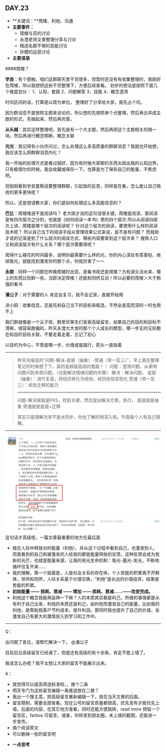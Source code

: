 
## DAY.23
+ **关键词：**爬楼、利他、沟通
+ **主要事件：**
    + 爬楼与否的讨论
    + 永澄老师文章整理分享与讨论
    + 精选名额不够的高能讨论
    + 抄模的运营讨论
+ **主要语录**

####爬楼？

**学良**：有个感触，咱们这群聊天里干货很多，但暂时还没有有收集整理的，我刚好在爬楼，所以我想把这些干货整理下，方便后续查看。
初步的想法是按照下面几个维度划分： 
1、认知、套路
2、问题解答
3、技能
4、概念澄清

时间区间的话，打算是以周为单位，
整理好了分享给大家，我先占个坑。

因为群消息不是按照主题来谈论的，所以想的先按照单个点整理，然后再合并成主题的形式，先做起来，然后再完善。

**从头越**：其实这样整理吧，首先是有一个大主题，然后再把这个主题相关的搞一块。然后再进行概念明晰，概念关联

**光光**：我记得有小伙伴问过，怎么处理这么多高质量的群聊消息？我就也开始想，我应该怎么把群聊消息内化？

我一开始的处理方式是看过就好，因为有时候大家聊的东西太超出我的认知边界。只有极偶尔的时候，我会收藏或保存一下。也算是为了保存自己的能量，不焦虑吧。

但刚刚看到学良童鞋说要整理群聊，引起我的反思，同样是在看，怎么能让自己吸收的更多更快呢？

所以，还是想请教大家，你们是如何处理这么多高能信息的？

**巴比**：爬楼难道不是阅读吗？
老大刚才说的这句话很关键，爬楼是阅读，那阅读是有四次层次之分的，也就是《如何阅读一本书》里的四个层次
所以从阅读四层次上讲，爬楼是哪个层次的阅读呢？
针对这个层次的阅读，要使用什么样的阅读技术呢？
所以自己当下的阅读手段从管理效果公式来说，是不是有问题？
而我刚才说的记录是到了什么层次的阅读方式，哪些内容要拿到这个层次来？
搜索入口又和阅读层次有什么关系？哪个层次需要用呢？

爬得什么楼花的时间最多，说明你最需要什么样的光，你的内心深处有答案哒，继续吸光，就能找到激发你的那个点，你就厉害了～～

**永刚**：同样一个问题在昨晚爬楼时出现，是看书呢还是爬楼？为有源头活水来，楼上的东西比较鲜一些，当即决定爬楼！还能和同侪互动！所以必要的爬楼＞大于勉强的看书

**潘公子**：对于需要的人 肯定会复习，我不会记录，直接开始用

涂小鸦：收集信息，还是先和自己当下的目标来框选，不然全是高而深的一时也用不上

我们群就像是一个尖子班，群里优等生们发表高级留言，如果自己的目的和目标不清晰，很容易跑偏的，昨天永澄大大发的那个个人成长的模型，哪一步无时无刻都在和目的目标关联，不要走着走着，忘记了初心

以目的为中心，不管是哪一步，价值或是践行，箭头一直指着

----------

> 昨天光喵说的“问题-解决-底层（抽象）-旁通（举一反三）”，早上我在整理笔记的时候想了下，真的是超级高级的套路！！
问题：澄清问题，从表明问题问到本质问题。（也是解决情绪问题的步骤）
解决：解决问题。
底层（抽象）：进行复盘，将经历转化为经验，经历经验显现化
旁通（举一反三）：经验迁移的能力
> 
>----------
> 
> 问题-解决层面是PKS，找到关键，然后提出解决方案，执行。
底层就是抽象
旁通就是底层+迁移
>
> 其实只是理解次序不是太同步，你也了解的很深入啦。毕竟每个人有自己理解。



- - - - -------


![](./_image/7e4ff99e1bbc5a0724100369d35b661.jpg)
这句话才高级呢，一篇文章最重要的地方在最后面

- 我在人际中释放对的能量（利他），并从这个过程中看到自己，也激发别人，而我看到的自己和被激发的人给我的都是能量释放的反馈，这种反馈会成为我新的光芒，也就是能量来源，让我的夜光生命机制：吸光-蓄光-发光，不断地循环往复开来……
- 我的理解，第一个层面是，人是社会关系的存在体，个人势能的积累离不开群体，导师和同侪，人际关系基于价值交换，“利他”是长远的价值投资，结果是势能的积累。
- **初始能量 —— 损耗、衰减 —— 增加 —— 损耗、衰减……——改变完成。**
- 利他这个概念我能再延伸一下嘛？人的本质其实都是利己，所做的事情都是从有利于自己出发，利他的本质还是利己，由利他而激发自己的能量。比如我的利他，是帮助我客户节约成本，提升利润。那同时我也提升了自己的价值，会激发自己有更大的激情投入到学习和工作中。


- - - - -------------

Q：

出问题了各位，请帮忙解决一下。 @潘公子 

目前后台高级留言已经满了，但是还有高级的有十余条，肯定不能上墙了。

我该怎么办呢？我不太想让大家的留言不能展示出来。

A：

- 我觉得可以提高筛选标准啦，，推个二条
- 明天专门为这些留言编辑一条推送放在二楼？
- 我出一个馊主意。把高级留言重新编辑一下，放在当天文章的后面。
- 留言限制，需要全部查看。现在公号的留言质量都很高，优先发布才能优先上墙，后面的内容，在其它地方查看，同时还能方便跳转，read more 预留一个留言区，farbox 可留言。或者，你转发到朋友圈，未上墙的截图，还能进一步宣传。
- 搞个阅读原文
- 可以删掉一些的留言吧



+ **一点思考**

